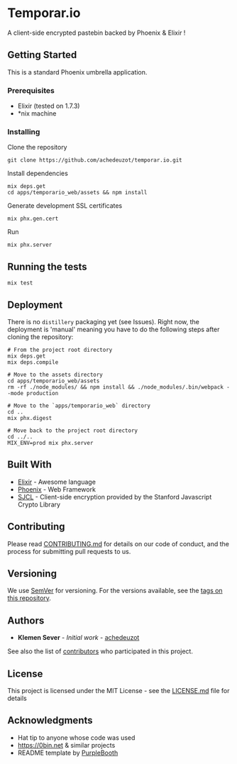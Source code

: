 # Temporar.io

A client-side encrypted pastebin backed by Phoenix & Elixir !

## Getting Started
This is a standard Phoenix umbrella application.

### Prerequisites

 - Elixir (tested on 1.7.3)
 - *nix machine

### Installing

Clone the repository

    git clone https://github.com/achedeuzot/temporar.io.git

Install dependencies

    mix deps.get
    cd apps/temporario_web/assets && npm install
 
Generate development SSL certificates

    mix phx.gen.cert

Run

    mix phx.server

## Running the tests

    mix test

## Deployment

There is no `distillery` packaging yet (see Issues). Right now, the deployment is 
'manual' meaning you have to do the following steps after cloning the repository:

    # From the project root directory
    mix deps.get
    mix deps.compile
    
    # Move to the assets directory
    cd apps/temporario_web/assets
    rm -rf ./node_modules/ && npm install && ./node_modules/.bin/webpack --mode production
    
    # Move to the `apps/temporario_web` directory
    cd ..
    mix phx.digest
    
    # Move back to the project root directory
    cd ../..
    MIX_ENV=prod mix phx.server
    

## Built With

* [Elixir](https://elixir-lang.org/) - Awesome language
* [Phoenix](https://phoenixframework.org/) - Web Framework
* [SJCL](https://github.com/bitwiseshiftleft/sjcl) - Client-side encryption provided by the Stanford Javascript Crypto Library

## Contributing

Please read [CONTRIBUTING.md](CONTRIBUTING.md) for details on our code of conduct, and the process for submitting pull requests to us.

## Versioning

We use [SemVer](http://semver.org/) for versioning. For the versions available, see the [tags on this repository](https://github.com/achedeuzot/temporar.io/tags). 

## Authors

* **Klemen Sever** - *Initial work* - [achedeuzot](https://github.com/achedeuzot)

See also the list of [contributors](https://github.com/achedeuzot/temporar.io/contributors) who participated in this project.

## License

This project is licensed under the MIT License - see the [LICENSE.md](LICENSE.md) file for details

## Acknowledgments

 * Hat tip to anyone whose code was used
 * https://0bin.net & similar projects
 * README template by [PurpleBooth](https://gist.github.com/PurpleBooth/109311bb0361f32d87a2)
 
